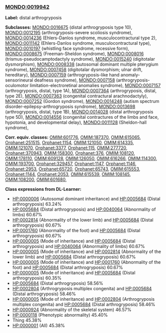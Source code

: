 
### [MONDO:0019942](http://purl.obolibrary.org/obo/MONDO_0019942)
**Label:** distal arthrogryposis

**Subclasses:** [MONDO:0016675](http://purl.obolibrary.org/obo/MONDO_0016675) (distal arthrogryposis type 10), [MONDO:0012195](http://purl.obolibrary.org/obo/MONDO_0012195) (arthrogryposis-severe scoliosis syndrome), [MONDO:0014236](http://purl.obolibrary.org/obo/MONDO_0014236) (Ehlers-Danlos syndrome, musculocontractural type 2), [MONDO:0011142](http://purl.obolibrary.org/obo/MONDO_0011142) (Ehlers-Danlos syndrome, musculocontractural type), [MONDO:0010197](http://purl.obolibrary.org/obo/MONDO_0010197) (whistling face syndrome, recessive form), [MONDO:0008675](http://purl.obolibrary.org/obo/MONDO_0008675) (Freeman-Sheldon syndrome), [MONDO:0008016](http://purl.obolibrary.org/obo/MONDO_0008016) (trismus-pseudocamptodactyly syndrome), [MONDO:0015240](http://purl.obolibrary.org/obo/MONDO_0015240) (digitotalar dysmorphism), [MONDO:0008338](http://purl.obolibrary.org/obo/MONDO_0008338) (autosomal dominant multiple pterygium syndrome), [MONDO:0007458](http://purl.obolibrary.org/obo/MONDO_0007458) (digitotalar dysmorphism; ulnar drift, hereditary), [MONDO:0007159](http://purl.obolibrary.org/obo/MONDO_0007159) (arthrogryposis-like hand anomaly-sensorineural deafness syndrome), [MONDO:0007158](http://purl.obolibrary.org/obo/MONDO_0007158) (arthrogryposis- oculomotor limitation-electroretinal anomalies syndrome), [MONDO:0007157](http://purl.obolibrary.org/obo/MONDO_0007157) (arthrogryposis, distal, type 1A), [MONDO:0007364](http://purl.obolibrary.org/obo/MONDO_0007364) (arthrogryposis, distal, type 2E), [MONDO:0007363](http://purl.obolibrary.org/obo/MONDO_0007363) (congenital contractural arachnodactyly), [MONDO:0007252](http://purl.obolibrary.org/obo/MONDO_0007252) (Gordon syndrome), [MONDO:0014248](http://purl.obolibrary.org/obo/MONDO_0014248) (autism spectrum disorder-epilepsy-arthrogryposis syndrome), [MONDO:0013698](http://purl.obolibrary.org/obo/MONDO_0013698) (arthrogryposis, distal, type 1B), [MONDO:0014028](http://purl.obolibrary.org/obo/MONDO_0014028) (distal arthrogryposis type 5D), [MONDO:0014556](http://purl.obolibrary.org/obo/MONDO_0014556) (congenital contractures of the limbs and face, hypotonia, and developmental delay), [MONDO:0011128](http://purl.obolibrary.org/obo/MONDO_0011128) (Sheldon-hall syndrome), 

**Corr. equiv. classes:** [OMIM:601776](http://purl.obolibrary.org/obo/OMIM_601776), [OMIM:187370](http://purl.obolibrary.org/obo/OMIM_187370), [OMIM:615065](http://purl.obolibrary.org/obo/OMIM_615065), [Orphanet:251515](http://www.orpha.net/ORDO/Orphanet_251515), [Orphanet:1154](http://www.orpha.net/ORDO/Orphanet_1154), [OMIM:121050](http://purl.obolibrary.org/obo/OMIM_121050), [OMIM:614335](http://purl.obolibrary.org/obo/OMIM_614335), [OMIM:121070](http://purl.obolibrary.org/obo/OMIM_121070), [Orphanet:3377](http://www.orpha.net/ORDO/Orphanet_3377), [Orphanet:115](http://www.orpha.net/ORDO/Orphanet_115), [OMIM:277720](http://purl.obolibrary.org/obo/OMIM_277720), [Orphanet:370943](http://www.orpha.net/ORDO/Orphanet_370943), [OMIM:158300](http://purl.obolibrary.org/obo/OMIM_158300), [Orphanet:376](http://www.orpha.net/ORDO/Orphanet_376), [OMIM:108120](http://purl.obolibrary.org/obo/OMIM_108120), [OMIM:178110](http://purl.obolibrary.org/obo/OMIM_178110), [OMIM:609128](http://purl.obolibrary.org/obo/OMIM_609128), [OMIM:126050](http://purl.obolibrary.org/obo/OMIM_126050), [OMIM:616266](http://purl.obolibrary.org/obo/OMIM_616266), [OMIM:114300](http://purl.obolibrary.org/obo/OMIM_114300), [OMIM:193700](http://purl.obolibrary.org/obo/OMIM_193700), [Orphanet:329457](http://www.orpha.net/ORDO/Orphanet_329457), [Orphanet:1147](http://www.orpha.net/ORDO/Orphanet_1147), [Orphanet:1146](http://www.orpha.net/ORDO/Orphanet_1146), [Orphanet:2953](http://www.orpha.net/ORDO/Orphanet_2953), [Orphanet:65720](http://www.orpha.net/ORDO/Orphanet_65720), [Orphanet:65743](http://www.orpha.net/ORDO/Orphanet_65743), [OMIM:615553](http://purl.obolibrary.org/obo/OMIM_615553), [Orphanet:1144](http://www.orpha.net/ORDO/Orphanet_1144), [Orphanet:2053](http://www.orpha.net/ORDO/Orphanet_2053), [OMIM:615539](http://purl.obolibrary.org/obo/OMIM_615539), [OMIM:108145](http://purl.obolibrary.org/obo/OMIM_108145), [OMIM:108200](http://purl.obolibrary.org/obo/OMIM_108200), [OMIM:601680](http://purl.obolibrary.org/obo/OMIM_601680), 

**Class expressions from DL-Learner:**

- [HP:0000006](http://purl.obolibrary.org/obo/HP_0000006) (Autosomal dominant inheritance) and [HP:0005684](http://purl.obolibrary.org/obo/HP_0005684) (Distal arthrogryposis) 63.24%
- [HP:0005684](http://purl.obolibrary.org/obo/HP_0005684) (Distal arthrogryposis) and [HP:0040064](http://purl.obolibrary.org/obo/HP_0040064) (Abnormality of limbs) 60.67%
- [HP:0002814](http://purl.obolibrary.org/obo/HP_0002814) (Abnormality of the lower limb) and [HP:0005684](http://purl.obolibrary.org/obo/HP_0005684) (Distal arthrogryposis) 60.67%
- [HP:0001760](http://purl.obolibrary.org/obo/HP_0001760) (Abnormality of the foot) and [HP:0005684](http://purl.obolibrary.org/obo/HP_0005684) (Distal arthrogryposis) 60.67%
- [HP:0000005](http://purl.obolibrary.org/obo/HP_0000005) (Mode of inheritance) and [HP:0005684](http://purl.obolibrary.org/obo/HP_0005684) (Distal arthrogryposis) and [HP:0040064](http://purl.obolibrary.org/obo/HP_0040064) (Abnormality of limbs) 60.67%
- [HP:0000005](http://purl.obolibrary.org/obo/HP_0000005) (Mode of inheritance) and [HP:0002814](http://purl.obolibrary.org/obo/HP_0002814) (Abnormality of the lower limb) and [HP:0005684](http://purl.obolibrary.org/obo/HP_0005684) (Distal arthrogryposis) 60.67%
- [HP:0000005](http://purl.obolibrary.org/obo/HP_0000005) (Mode of inheritance) and [HP:0001760](http://purl.obolibrary.org/obo/HP_0001760) (Abnormality of the foot) and [HP:0005684](http://purl.obolibrary.org/obo/HP_0005684) (Distal arthrogryposis) 60.67%
- [HP:0000005](http://purl.obolibrary.org/obo/HP_0000005) (Mode of inheritance) and [HP:0005684](http://purl.obolibrary.org/obo/HP_0005684) (Distal arthrogryposis) 60.35%
- [HP:0005684](http://purl.obolibrary.org/obo/HP_0005684) (Distal arthrogryposis) 58.56%
- [HP:0002804](http://purl.obolibrary.org/obo/HP_0002804) (Arthrogryposis multiplex congenita) and [HP:0005684](http://purl.obolibrary.org/obo/HP_0005684) (Distal arthrogryposis) 58.46%
- [HP:0000005](http://purl.obolibrary.org/obo/HP_0000005) (Mode of inheritance) and [HP:0002804](http://purl.obolibrary.org/obo/HP_0002804) (Arthrogryposis multiplex congenita) and [HP:0005684](http://purl.obolibrary.org/obo/HP_0005684) (Distal arthrogryposis) 58.46%
- [HP:0000924](http://purl.obolibrary.org/obo/HP_0000924) (Abnormality of the skeletal system) 46.57%
- [HP:0000118](http://purl.obolibrary.org/obo/HP_0000118) (Phenotypic abnormality) 45.40%
- Thing 45.38%
- [HP:0000001](http://purl.obolibrary.org/obo/HP_0000001) (All) 45.38%


